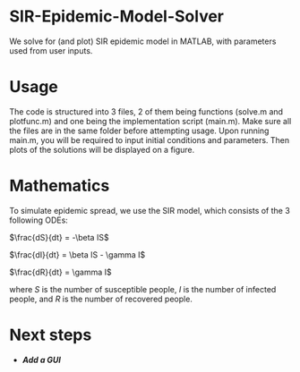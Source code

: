 # SIR-Epidemic-Model-Solver
We solve for (and plot) SIR epidemic model in MATLAB, with parameters used from user inputs.

# Usage

The code is structured into 3 files, 2 of them being functions (solve.m and plotfunc.m) and one being the implementation script (main.m). Make sure all the files are in the same folder before attempting usage. Upon running main.m, you will be required to input initial conditions and parameters. Then plots of the solutions will be displayed on a figure.

# Mathematics

To simulate epidemic spread, we use the SIR model, which consists of the 3 following ODEs:

$\frac{dS}{dt} = -\beta IS$

$\frac{dI}{dt} = \beta IS - \gamma I$

$\frac{dR}{dt} = \gamma I$

where $S$ is the number of susceptible people, $I$  is the number of infected people, and $R$  is the number of recovered people.

# Next steps

- ***Add a GUI***
